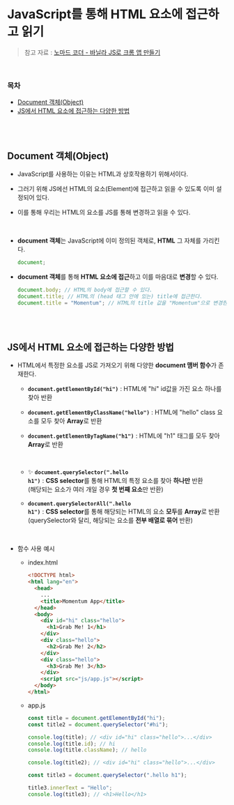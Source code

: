 # JavaScript를 통해 HTML 요소에 접근하고 읽기

> 참고 자료 : <a href="https://nomadcoders.co/javascript-for-beginners">노마드 코더 - 바닐라 JS로 크롬 앱 만들기</a>

<br/>

### 목차

- <a href="https://github.com/SangYoonLee1231/TIL/blob/main/JavaScript/html_javascript.md#document-%EA%B0%9D%EC%B2%B4object">Document 객체(Object)</a>
- <a href="https://github.com/SangYoonLee1231/TIL/blob/main/JavaScript/html_javascript.md#js%EC%97%90%EC%84%9C-html-%EC%9A%94%EC%86%8C%EC%97%90-%EC%A0%91%EA%B7%BC%ED%95%98%EB%8A%94-%EB%8B%A4%EC%96%91%ED%95%9C-%EB%B0%A9%EB%B2%95">JS에서 HTML 요소에 접근하는 다양한 방법</a>

<br/><br/>

## Document 객체(Object)

- JavaScript를 사용하는 이유는 HTML과 상호작용하기 위해서이다.

- 그러기 위해 JS에선 HTML의 요소(Element)에 접근하고 읽을 수 있도록 이미 설정되어 있다.

- 이를 통해 우리는 HTML의 요소를 JS를 통해 변경하고 읽을 수 있다.

<br/>

- <strong>document 객체</strong>는 JavaScript에 이미 정의된 객체로, <strong>HTML</strong> 그 자체를 가리킨다.

  ```javascript
  document;
  ```

- <strong>document 객체</strong>를 통해 <strong>HTML 요소에 접근</strong>하고 이를 마음대로 <strong>변경</strong>할 수 있다.

  ```javascript
  document.body; // HTML의 body에 접근할 수 있다.
  document.title; // HTML의 (head 태그 안에 있는) title에 접근한다.
  document.title = "Momentum"; // HTML의 title 값을 "Momentum"으로 변경한다.
  ```

<br/><br/>

## JS에서 HTML 요소에 접근하는 다양한 방법

- HTML에서 특정한 요소를 JS로 가져오기 위해 다양한 <strong>document 맴버 함수</strong>가 존재한다.

  - <strong><code>document.getElementById("hi")</code></strong> : HTML에 "hi" id값을 가진 요소 하나를 찾아 반환
  - <strong><code>document.getElementByClassName("hello")</code></strong> : HTML에 "hello" class 요소를 모두 찾아 <strong>Array</strong>로 반환

  - <strong><code>document.getElementByTagName("h1")</code></strong> : HTML에 "h1" 태그를 모두 찾아 <strong>Array</strong>로 반환

  <br/>

  - ✨ <strong><code>document.querySelector(".hello h1")</code></strong> : <strong>CSS selector</strong>를 통해 HTML의 특정 요소를 찾아 <strong>하나만</strong> 반환  
    (해당되는 요소가 여러 개일 경우 <strong>첫 번째 요소</strong>만 반환)

  - <strong><code>document.querySelectorAll(".hello h1")</code></strong> : <strong>CSS selector</strong>를 통해 해당되는 HTML의 요소 <strong>모두</strong>를 <strong>Array</strong>로 반환  
     (querySelector와 달리, 해당되는 요소를 <strong>전부 배열로 묶어</strong> 반환)

<br/>

- 함수 사용 예시

  - index.html

    ```html
    <!DOCTYPE html>
    <html lang="en">
      <head>
        ...
        <title>Momentum App</title>
      </head>
      <body>
        <div id="hi" class="hello">
          <h1>Grab Me! 1</h1>
        </div>
        <div class="hello">
          <h2>Grab Me! 2</h2>
        </div>
        <div class="hello">
          <h3>Grab Me! 3</h3>
        </div>
        <script src="js/app.js"></script>
      </body>
    </html>
    ```

  - app.js

    ```javascript
    const title = document.getElementById("hi");
    const title2 = document.querySelector("#hi");

    console.log(title); // <div id="hi" class="hello">...</div>
    console.log(title.id); // hi
    console.log(title.className); // hello

    console.log(title2); // <div id="hi" class="hello">...</div>

    const title3 = document.querySelector(".hello h1");

    title3.innerText = "Hello";
    console.log(title3); // <h1>Hello</h1>
    ```
